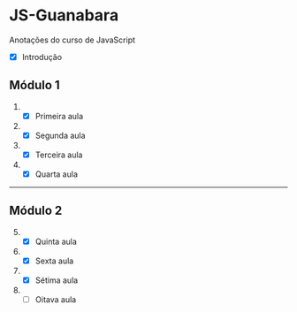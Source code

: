 # JS-Guanabara
 Anotações do curso de JavaScript

- [x] Introdução
      
## Módulo 1
1. - [x] Primeira aula
2. - [x] Segunda aula
3. - [x] Terceira aula
4. - [x] Quarta aula
***
## Módulo 2
5. - [x] Quinta aula
6. - [x] Sexta aula
7. - [x] Sétima aula
8. - [ ] Oitava aula
